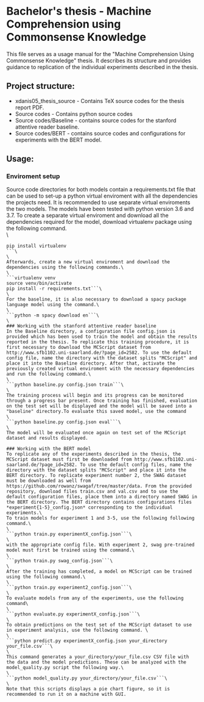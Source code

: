 # Bachelor's thesis - Machine Comprehension using Commonsense Knowledge
This file serves as a usage manual for the "Machine Comprehension Using Commonsense Knowledge" thesis. It describes its structure and provides guidance to replication of the individual experiments described in the thesis.


## Project structure:
- xdanis05_thesis_source - Contains TeX source codes for the thesis report PDF.
- Source codes - Contains python source codes
- Source codes/Baseline - contains source codes for the stanford attentive reader baseline.
- Source codes/BERT - contains source codes and configurations for experiments with the BERT model.



## Usage:
### Enviroment setup
Source code directories for both models contain a requirements.txt file that can be used to set-up a python virtual enviroment with all the dependencies the projects need. It is recommended to use separate virtual enviroments the two models. The models have been tested with python version 3.6 and 3.7. To create a separate virtual enviroment and download all the dependencies required for the model, download virtualenv package using the following command.\
\
```
pip install virtualenv
```\
\
Afterwards, create a new virtual enviroment and download the dependencies using the following commands.\
\
```virtualenv venv
source venv/bin/activate
pip install -r requirements.txt```\
\
For the baseline, it is also necessary to download a spacy package language model using the command.\
\
```python -m spacy download en```\
\
### Working with the stanford attentive reader baseline
In the Baseline directory, a configuration file config.json is provided which has been used to train the model and obtain the results reported in the thesis. To replicate this training procedure, it is first necessary to download the MCScript dataset from http://www.sfb1102.uni-saarland.de/?page_id=2582. To use the default config file, name the directory with the dataset splits "MCScript" and place it into the Baseline directory. After that, activate the previously created virtual enviroment with the necessary dependencies and run the following command.\
\
```python baseline.py config.json train```\
\
The training process will begin and its progress can be monitored through a progress bar present. Once training has finished, evaluation on the test set will be displayed and the model will be saved into a "baseline" directory.To evaluate this saved model, use the command
\
```python baseline.py config.json eval```\
\
The model will be evaluated once again on test set of the MCScript dataset and results displayed.

### Working with the BERT model
To replicate any of the experiments described in the thesis, the MCScript dataset must first be downloaded from http://www.sfb1102.uni-saarland.de/?page_id=2582. To use the default config files, name the directory with the dataset splits "MCScript" and place it into the BERT directory. To replicate experiment number 2, the SWAG dataset must be downloaded as well from https://github.com/rowanz/swagaf/tree/master/data. From the provided repository, download files train.csv and val.csv and to use the default configuration files, place them into a directory named SWAG in the BERT directory. The BERT directory contains configurations files *experiment{1-5}_config.json* corresponding to the individual experiments.\
To train models for experiment 1 and 3-5, use the following following command.\
\
```python train.py experimentX_config.json```\
\
with the appropriate config file. With experiment 2, swag pre-trained model must first be trained using the command.\
\
```python train.py swag_config.json```\
\
After the training has completed, a model on MCScript can be trained using the following command.\
\
```python train.py experiment2_config.json```\
\
To evaluate models from any of the experiments, use the following command\
\
```python evaluate.py experimentX_config.json```\
\
To obtain predictions on the test set of the MCScript dataset to use in experiment analysis, use the following command. \
\
```python predict.py experimentX_config.json your_directory your_file.csv```\
\
This command generates a your_directory/your_file.csv CSV file with the data and the model predictions. These can be analyzed with the model_quality.py script the following way.\
\
```python model_quality.py your_directory/your_file.csv```\
\
Note that this scripts displays a pie chart figure, so it is recommended to run it on a machine with GUI.
